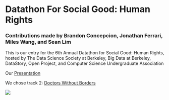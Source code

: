 # Datathon For Social Good: Human Rights

### Contributions made by Brandon Concepcion, Jonathan Ferrari, Miles Wang, and Sean Lim

This is our entry for the 6th Annual Datathon for Social Good: Human Rights, hosted by The Data Science Society at Berkeley, Big Data at Berkeley, DataStory, Open Project, and Computer Science Undergraduate Association

Our [Presentation](https://docs.google.com/presentation/d/1QkuAybI4W9_bSNdGGpAqLhA5ZSEXisOCTSherPejiB0/edit#slide=id.g2adb813a8d5_5_0)

We chose track 2: [Doctors Without Borders](https://docs.google.com/document/d/146NujoNyac5nIBrwS09F6wi-6liRv3M-pvkcWmxwZtg/edit?tab=t.0)

<img src = "https://logowik.com/content/uploads/images/medecins-sans-frontieres-doctos-without-borders4040.jpg">
